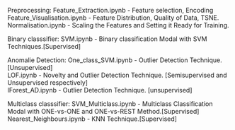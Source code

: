 Preprocessing:
Feature_Extraction.ipynb - Feature selection, Encoding<br>
Feature_Visualisation.ipynb - Feature Distribution, Quality of Data, TSNE.<br>
Normalisation.ipynb - Scaling the Features and Setting it Ready for Training. <br>

Binary classsifier:
SVM.ipynb - Binary classification Modal with SVM Techniques.[Supervised]<br>

Anomalie Detection:
One_class_SVM.ipynb - Outlier Detection Technique. [Unsupervised]<br>
LOF.ipynb - Novelty and Outlier Detection Technique. [Semisupervised and Unsupervised respectively]<br>
IForest_AD.ipynb - Outlier Detection Technique. [unsupervised]

Multiclass classsifier:
SVM_Multiclass.ipynb - Multiclass Classification Modal with ONE-vs-ONE and ONE-vs-REST Method.[Supervised] <br>
Nearest_Neighbours.ipynb - KNN Technique.[Supervised]<br>
